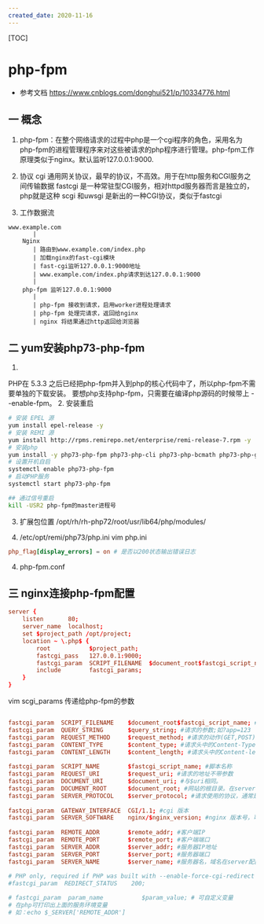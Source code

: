 ```yaml
---
created_date: 2020-11-16
---
```


[TOC]

# php-fpm
- 参考文档 https://www.cnblogs.com/donghui521/p/10334776.html
## 一 概念
1. php-fpm：在整个网络请求的过程中php是一个cgi程序的角色，采用名为php-fpm的进程管理程序来对这些被请求的php程序进行管理。php-fpm工作原理类似于nginx。默认监听127.0.0.1:9000.

2. 协议
cgi 通用网关协议，最早的协议，不高效。用于在http服务和CGI服务之间传输数据
fastcgi 是一种常驻型CGI服务，相对httpd服务器而言是独立的，php就是这种
scgi 和uwsgi 是新出的一种CGI协议，类似于fastcgi

3. 工作数据流
```
www.example.com        
       |
    Nginx             
       | 路由到www.example.com/index.php
       | 加载nginx的fast-cgi模块                 
       | fast-cgi监听127.0.0.1:9000地址          
       | www.example.com/index.php请求到达127.0.0.1:9000
       |
    php-fpm 监听127.0.0.1:9000
       |
       | php-fpm 接收到请求，启用worker进程处理请求        
       | php-fpm 处理完请求，返回给nginx        
       | nginx 将结果通过http返回给浏览器
```
## 二 yum安装php73-php-fpm
1. 
PHP在 5.3.3 之后已经把php-fpm并入到php的核心代码中了，所以php-fpm不需要单独的下载安装。
要想php支持php-fpm，只需要在编译php源码的时候带上 --enable-fpm。
2. 安装重启
```bash
# 安装 EPEL 源
yum install epel-release -y
# 安装 REMI 源
yum install http://rpms.remirepo.net/enterprise/remi-release-7.rpm -y
# 安装php
yum install -y php73-php-fpm php73-php-cli php73-php-bcmath php73-php-gd php73-php-json php73-php-mbstring php73-php-mcrypt php73-php-mysqlnd php73-php-opcache php73-php-pdo php73-php-pecl-crypto php73-php-pecl-mcrypt php73-php-pecl-geoip php73-php-recode php73-php-snmp php73-php-soap php73-php-xml php73-php-ldap
# 设置开机自启
systemctl enable php73-php-fpm
# 启动PHP服务
systemctl start php73-php-fpm

## 通过信号重启
kill -USR2 php-fpm的master进程号 
```
3. 扩展包位置
/opt/rh/rh-php72/root/usr/lib64/php/modules/

3. /etc/opt/remi/php73/php.ini
vim php.ini
```conf  php.ini
php_flag[display_errors] = on # 是否以200状态输出错误日志
```
4. php-fpm.conf
## 三 nginx连接php-fpm配置
```conf
server { 
    listen       80; 
    server_name  localhost; 
    set $project_path /opt/project;
    location ~ \.php$ { 
        root           $project_path; 
        fastcgi_pass   127.0.0.1:9000; 
        fastcgi_param  SCRIPT_FILENAME  $document_root$fastcgi_script_name;  # fastcgi寻找文件的路径
        include        fastcgi_params; 
    } 
}
```
vim scgi_params 传递给php-fpm的参数
```conf 

fastcgi_param  SCRIPT_FILENAME    $document_root$fastcgi_script_name; #脚本文件请求的路径
fastcgi_param  QUERY_STRING       $query_string; #请求的参数;如?app=123
fastcgi_param  REQUEST_METHOD     $request_method; #请求的动作(GET,POST)
fastcgi_param  CONTENT_TYPE       $content_type; #请求头中的Content-Type字段
fastcgi_param  CONTENT_LENGTH     $content_length; #请求头中的Content-length字段。
 
fastcgi_param  SCRIPT_NAME        $fastcgi_script_name; #脚本名称 
fastcgi_param  REQUEST_URI        $request_uri; #请求的地址不带参数
fastcgi_param  DOCUMENT_URI       $document_uri; #与$uri相同。 
fastcgi_param  DOCUMENT_ROOT      $document_root; #网站的根目录。在server配置中root指令中指定的值 
fastcgi_param  SERVER_PROTOCOL    $server_protocol; #请求使用的协议，通常是HTTP/1.0或HTTP/1.1。  
 
fastcgi_param  GATEWAY_INTERFACE  CGI/1.1; #cgi 版本
fastcgi_param  SERVER_SOFTWARE    nginx/$nginx_version; #nginx 版本号，可修改、隐藏
 
fastcgi_param  REMOTE_ADDR        $remote_addr; #客户端IP
fastcgi_param  REMOTE_PORT        $remote_port; #客户端端口
fastcgi_param  SERVER_ADDR        $server_addr; #服务器IP地址
fastcgi_param  SERVER_PORT        $server_port; #服务器端口
fastcgi_param  SERVER_NAME        $server_name; #服务器名，域名在server配置中指定的server_name
 
# PHP only, required if PHP was built with --enable-force-cgi-redirect
#fastcgi_param  REDIRECT_STATUS    200;

# fastcgi_param  param_name           $param_value; # 可自定义变量
# 在php可打印出上面的服务环境变量
# 如：echo $_SERVER['REMOTE_ADDR']

```